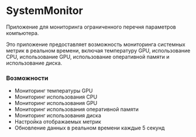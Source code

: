 # SystemMonitor
Приложение для мониторинга ограниченного перечня параметров компьютера.

Это приложение предоставляет возможность мониторинга системных метрик в реальном времени, включая температуру GPU, использование CPU, использование GPU, использование оперативной памяти и использование диска.

### Возможности
- Мониторинг температуры GPU
- Мониторинг использования CPU
- Мониторинг использования GPU
- Мониторинг использования оперативной памяти
- Мониторинг использования диска
- Настройка отображаемых метрик
- Обновление данных в реальном времени каждые 5 секунд
